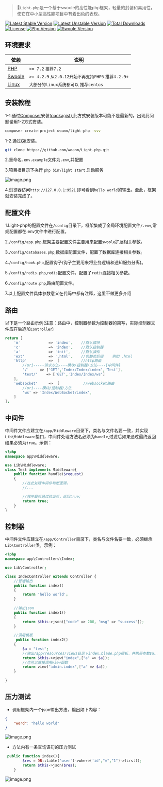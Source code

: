> 🚀`Light-php`是一个基于swoole的高性能php框架，轻量的封装和易用性，使它在中小型高性能项目中有着出色的表现。

[![Latest Stable Version](https://poser.pugx.org/woann/Light-php/v/stable.svg)](https://packagist.org/packages/woann/light-php)
[![Latest Unstable Version](https://poser.pugx.org/woann/Light-php/v/unstable.svg)](https://packagist.org/packages/woann/light-php)
[![Total Downloads](https://poser.pugx.org/woann/Light-php/downloads.svg)](https://packagist.org/packages/woann/light-php)
[![License](https://poser.pugx.org/woann/Light-php/license.svg)](https://github.com/woann/Light-php/blob/master/LICENSE)
[![Php Version](https://img.shields.io/badge/php-%3E=7.2-brightgreen.svg?maxAge=2592000)](https://secure.php.net/)
[![Swoole Version](https://img.shields.io/badge/swoole-%3E=4.2.9-brightgreen.svg?maxAge=2592000)](https://www.swoole.com/)

## 环境要求

| 依赖 | 说明 |
| -------- | -------- |
| [PHP](https://secure.php.net/manual/zh/install.php) | `>= 7.2` `推荐7.2` |
| [Swoole](https://www.swoole.com/) | `>= 4.2.9` `从2.0.12开始不再支持PHP5` `推荐4.2.9+` |
| [Linux](https://www.linux.org/) | `大部分的linux系统都可以` `推荐centos` |

## 安装教程

1-1.通过[Composer](https://getcomposer.org/)安装([packagist](https://packagist.org/packages/woann/light-php)),此方式安装版本可能不是最新的，出现此问题请用1-2方式安装。
```bash
composer create-project woann/light-php -vvv
```

1-2.通过[Git](https://git-scm.com/)安装。
```bash
git clone https://github.com/woann/Light-php.git
```

2.重命名`.env.example`文件为`.env`,并配置

3.项目根目录下执行 `php bin\light start` 启动服务

![image.png](https://upload-images.jianshu.io/upload_images/9160823-d5a075e73fd5faeb.png?imageMogr2/auto-orient/strip%7CimageView2/2/w/1240)

4.浏览器访问`http://127.0.0.1:9521` 即可看到`hello world`的输出。至此，框架就安装完成了。

## 配置文件
1.Light-php的配置文件在`/config`目录下，框架集成了全局环境配置文件`/.env`,常规配置都在.env文件中进行配置。

2.`/config/app.php`,框架主要配置文件主要用来配置`swoole`扩展相关参数。

3.`/config/databases.php`,数据库配置文件，配置了数据库连接相关参数。

4.`/config/hook.php`,配置钩子(钩子主要用来将业务逻辑和通知服务分离)。

5.`/config/redis.php`,`redis`配置文件，配置了`redis`连接相关参数。

6.`/config/route.php`,路由配置文件。

7.以上配置文件具体参数意义在代码中都有注释，这里不做更多介绍

## 路由

以下是一个路由示例(注意：路由中，控制器参数为控制器的简写，实际控制器文件应在后追加`Controller`)
```php
return [
    'm'             => 'index',    //默认模块
    'c'             => 'index',    //默认控制器
    'a'             => 'init',     //默认操作
    'ext'           => '.html',    //伪静态后缀    例如 .html
    'http'          =>  [          //http路由
        //uri-----请求方法----模块/控制器/方法----[中间件]
        '/'     => ['GET','Index/Index/index','Test'],
        'test/'    => ['GET','Index/Index/ws']
    ],
    'websocket'     =>  [           //websocket路由
        //uri----模块/控制器/方法
        'ws' => 'Index/WebSocket/index',
    ]
];
```

## 中间件
中间件文件应建立在`/app/Middleware`目录下，类名与文件名要一致，并实现`Lib\Middleware`接口，中间件处理方法名必须为`handle`,过滤后如果通过最终返回结果必须为`true`。示例：
```php
<?php
namespace app\Middleware;

use Lib\Middleware;
class Test implements Middleware{
    public function handle($request)
    {
        //在此处理中间件判断逻辑，
        //...

        //程序最后通过验证后，返回true;
        return true;
    }
}
```
## 控制器
中间件文件应建立在`/app/Controller`目录下，类名与文件名要一致，必须继承`Lib\Controller`类，示例：
```php
<?php
namespace app\Controllers\Index;

use Lib\Controller;

class IndexController extends Controller {
    //普通输出
    public function index()
    {
        return 'hello world';
    }
    
    //输出json
    public function index1()
    {
        return $this->json(["code" => 200, "msg" => "success"]);
    }
    
    //调用模板
     public function index2()
    {
        $a = "test";
        //输出/app/resources/views目录下index.blade.php模板，并携带参数$a。支持用 . 拼接模板路径（和laravel中模板引擎部分一样）
        return $this->view("index",["a" => $a]);
        //也可以直接调用view函数
        return view("admin.index",["a" => $a]);
    }
    
}
```

## 压力测试
* 调用框架内一个json输出方法，输出如下内容：
```json
{
    "word": "hello world"
}
```
![image.png](https://upload-images.jianshu.io/upload_images/9160823-3ab2b3c662fb7ba6.png?imageMogr2/auto-orient/strip%7CimageView2/2/w/1240)

* 方法内有一条查询语句的压力测试
```php
 public function index(){
        $res = DB::table('user')->where('id',"=","1")->first();
        return $this->json($res);
    }
```
![image.png](https://upload-images.jianshu.io/upload_images/9160823-d79e85afedbcab85.png?imageMogr2/auto-orient/strip%7CimageView2/2/w/1240)
